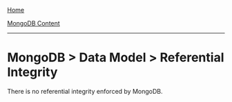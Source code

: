 [Home](../../index.md)

[MongoDB Content](../MongoDB.md)
___

# MongoDB > Data Model > Referential Integrity

There is no referential integrity enforced by MongoDB.